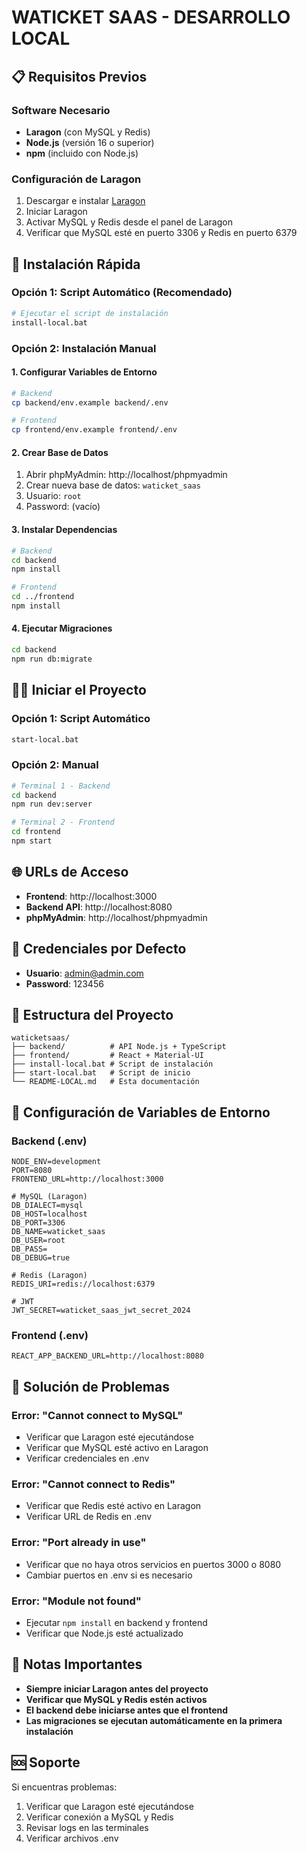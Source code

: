 # WATICKET SAAS - DESARROLLO LOCAL

## 📋 Requisitos Previos

### Software Necesario
- **Laragon** (con MySQL y Redis)
- **Node.js** (versión 16 o superior)
- **npm** (incluido con Node.js)

### Configuración de Laragon
1. Descargar e instalar [Laragon](https://laragon.org/)
2. Iniciar Laragon
3. Activar MySQL y Redis desde el panel de Laragon
4. Verificar que MySQL esté en puerto 3306 y Redis en puerto 6379

## 🚀 Instalación Rápida

### Opción 1: Script Automático (Recomendado)
```bash
# Ejecutar el script de instalación
install-local.bat
```

### Opción 2: Instalación Manual

#### 1. Configurar Variables de Entorno
```bash
# Backend
cp backend/env.example backend/.env

# Frontend  
cp frontend/env.example frontend/.env
```

#### 2. Crear Base de Datos
1. Abrir phpMyAdmin: http://localhost/phpmyadmin
2. Crear nueva base de datos: `waticket_saas`
3. Usuario: `root`
4. Password: (vacío)

#### 3. Instalar Dependencias
```bash
# Backend
cd backend
npm install

# Frontend
cd ../frontend
npm install
```

#### 4. Ejecutar Migraciones
```bash
cd backend
npm run db:migrate
```

## 🏃‍♂️ Iniciar el Proyecto

### Opción 1: Script Automático
```bash
start-local.bat
```

### Opción 2: Manual
```bash
# Terminal 1 - Backend
cd backend
npm run dev:server

# Terminal 2 - Frontend
cd frontend
npm start
```

## 🌐 URLs de Acceso

- **Frontend**: http://localhost:3000
- **Backend API**: http://localhost:8080
- **phpMyAdmin**: http://localhost/phpmyadmin

## 🔑 Credenciales por Defecto

- **Usuario**: admin@admin.com
- **Password**: 123456

## 📁 Estructura del Proyecto

```
waticketsaas/
├── backend/          # API Node.js + TypeScript
├── frontend/         # React + Material-UI
├── install-local.bat # Script de instalación
├── start-local.bat   # Script de inicio
└── README-LOCAL.md   # Esta documentación
```

## 🔧 Configuración de Variables de Entorno

### Backend (.env)
```env
NODE_ENV=development
PORT=8080
FRONTEND_URL=http://localhost:3000

# MySQL (Laragon)
DB_DIALECT=mysql
DB_HOST=localhost
DB_PORT=3306
DB_NAME=waticket_saas
DB_USER=root
DB_PASS=
DB_DEBUG=true

# Redis (Laragon)
REDIS_URI=redis://localhost:6379

# JWT
JWT_SECRET=waticket_saas_jwt_secret_2024
```

### Frontend (.env)
```env
REACT_APP_BACKEND_URL=http://localhost:8080
```

## 🐛 Solución de Problemas

### Error: "Cannot connect to MySQL"
- Verificar que Laragon esté ejecutándose
- Verificar que MySQL esté activo en Laragon
- Verificar credenciales en .env

### Error: "Cannot connect to Redis"
- Verificar que Redis esté activo en Laragon
- Verificar URL de Redis en .env

### Error: "Port already in use"
- Verificar que no haya otros servicios en puertos 3000 o 8080
- Cambiar puertos en .env si es necesario

### Error: "Module not found"
- Ejecutar `npm install` en backend y frontend
- Verificar que Node.js esté actualizado

## 📝 Notas Importantes

- **Siempre iniciar Laragon antes del proyecto**
- **Verificar que MySQL y Redis estén activos**
- **El backend debe iniciarse antes que el frontend**
- **Las migraciones se ejecutan automáticamente en la primera instalación**

## 🆘 Soporte

Si encuentras problemas:
1. Verificar que Laragon esté ejecutándose
2. Verificar conexión a MySQL y Redis
3. Revisar logs en las terminales
4. Verificar archivos .env 